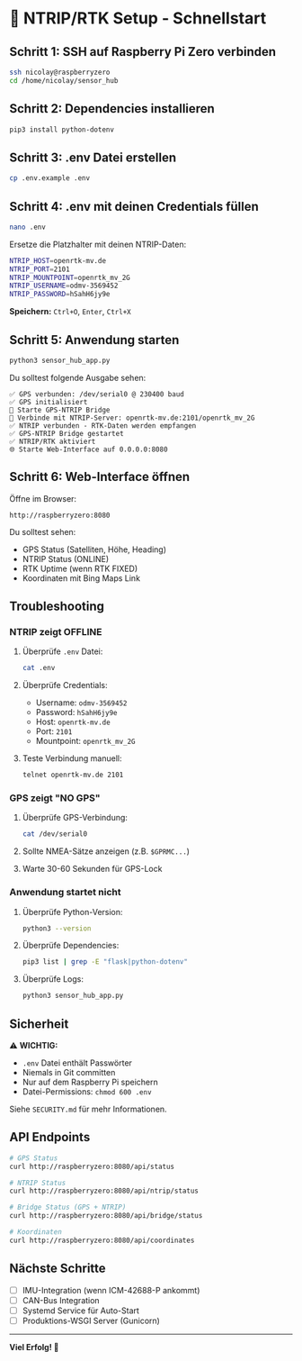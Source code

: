 # 🚀 NTRIP/RTK Setup - Schnellstart

## Schritt 1: SSH auf Raspberry Pi Zero verbinden

```bash
ssh nicolay@raspberryzero
cd /home/nicolay/sensor_hub
```

## Schritt 2: Dependencies installieren

```bash
pip3 install python-dotenv
```

## Schritt 3: .env Datei erstellen

```bash
cp .env.example .env
```

## Schritt 4: .env mit deinen Credentials füllen

```bash
nano .env
```

Ersetze die Platzhalter mit deinen NTRIP-Daten:

```bash
NTRIP_HOST=openrtk-mv.de
NTRIP_PORT=2101
NTRIP_MOUNTPOINT=openrtk_mv_2G
NTRIP_USERNAME=odmv-3569452
NTRIP_PASSWORD=hSahH6jy9e
```

**Speichern:** `Ctrl+O`, `Enter`, `Ctrl+X`

## Schritt 5: Anwendung starten

```bash
python3 sensor_hub_app.py
```

Du solltest folgende Ausgabe sehen:

```
✅ GPS verbunden: /dev/serial0 @ 230400 baud
✅ GPS initialisiert
🌉 Starte GPS-NTRIP Bridge
🔗 Verbinde mit NTRIP-Server: openrtk-mv.de:2101/openrtk_mv_2G
✅ NTRIP verbunden - RTK-Daten werden empfangen
✅ GPS-NTRIP Bridge gestartet
✅ NTRIP/RTK aktiviert
🌐 Starte Web-Interface auf 0.0.0.0:8080
```

## Schritt 6: Web-Interface öffnen

Öffne im Browser:
```
http://raspberryzero:8080
```

Du solltest sehen:
- GPS Status (Satelliten, Höhe, Heading)
- NTRIP Status (ONLINE)
- RTK Uptime (wenn RTK FIXED)
- Koordinaten mit Bing Maps Link

## Troubleshooting

### NTRIP zeigt OFFLINE

1. Überprüfe `.env` Datei:
   ```bash
   cat .env
   ```

2. Überprüfe Credentials:
   - Username: `odmv-3569452`
   - Password: `hSahH6jy9e`
   - Host: `openrtk-mv.de`
   - Port: `2101`
   - Mountpoint: `openrtk_mv_2G`

3. Teste Verbindung manuell:
   ```bash
   telnet openrtk-mv.de 2101
   ```

### GPS zeigt "NO GPS"

1. Überprüfe GPS-Verbindung:
   ```bash
   cat /dev/serial0
   ```

2. Sollte NMEA-Sätze anzeigen (z.B. `$GPRMC...`)

3. Warte 30-60 Sekunden für GPS-Lock

### Anwendung startet nicht

1. Überprüfe Python-Version:
   ```bash
   python3 --version
   ```

2. Überprüfe Dependencies:
   ```bash
   pip3 list | grep -E "flask|python-dotenv"
   ```

3. Überprüfe Logs:
   ```bash
   python3 sensor_hub_app.py
   ```

## Sicherheit

⚠️ **WICHTIG:**
- `.env` Datei enthält Passwörter
- Niemals in Git committen
- Nur auf dem Raspberry Pi speichern
- Datei-Permissions: `chmod 600 .env`

Siehe `SECURITY.md` für mehr Informationen.

## API Endpoints

```bash
# GPS Status
curl http://raspberryzero:8080/api/status

# NTRIP Status
curl http://raspberryzero:8080/api/ntrip/status

# Bridge Status (GPS + NTRIP)
curl http://raspberryzero:8080/api/bridge/status

# Koordinaten
curl http://raspberryzero:8080/api/coordinates
```

## Nächste Schritte

- [ ] IMU-Integration (wenn ICM-42688-P ankommt)
- [ ] CAN-Bus Integration
- [ ] Systemd Service für Auto-Start
- [ ] Produktions-WSGI Server (Gunicorn)

---

**Viel Erfolg! 🚀**

